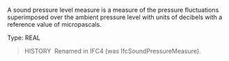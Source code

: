 A sound pressure level measure is a measure of the pressure fluctuations superimposed over the ambient pressure level with units of decibels with a reference value of micropascals.

Type: REAL

> HISTORY&nbsp; Renamed in IFC4 (was IfcSoundPressureMeasure).